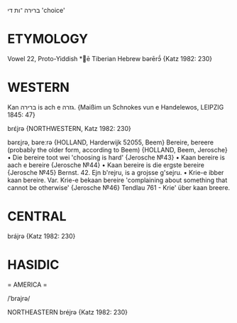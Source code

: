 ברירה
־ות
די
'choice'

ETYMOLOGY
===========
Vowel 22, Proto-Yiddish *ē
Tiberian Hebrew bərērɔ̄́
{Katz 1982: 230}

WESTERN
========

Kan ברירה is ach e גזרה.
{Maißim un Schnokes vun e Handelewos, LEIPZIG 1845: 47}

brɛ́jrə {NORTHWESTERN, Katz 1982: 230}

bərɛjrə, bəreːrə {HOLLAND, Harderwijk 52055, Beem}
Bereire, bereere (probably the older form, according to Beem) {HOLLAND, Beem, Jerosche}
	•	Die bereire toot wei 'choosing is hard' {Jerosche №43}
	•	Kaan bereire is aach e bereire {Jerosche №44}
	•	Kaan bereire is die ergste bereire {Jerosche №45}
Bernst. 42. Ejn b'rejru, is a grojsse g'sejru.
	•	Krie-e ibber kaan bereire. Var. Krie-e bekaan bereire 'complaining about something that cannot be otherwise' {Jerosche №46}
Tendlau 761 - Krie' über kaan breere.

CENTRAL
========

brájrə {Katz 1982: 230}

HASIDIC
=======
= AMERICA = 

/ˈbrajrə/

NORTHEASTERN
bréjrə {Katz 1982: 230}
